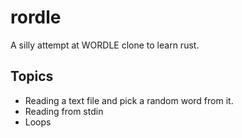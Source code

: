 # rordle
A silly attempt at WORDLE clone to learn rust.

## Topics
- Reading a text file and pick a random word from it.
- Reading from stdin
- Loops
